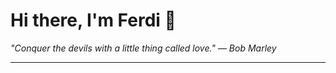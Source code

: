 <h1>Hi there, I'm Ferdi 👋</h1>

<p><em>
  "Conquer the devils with a little thing called love." — Bob Marley
</em></p>

---
